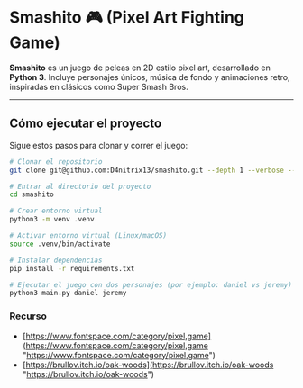 <!-- Autor: Daniel Benjamin Perez Morales -->

# Smashito 🎮 (Pixel Art Fighting Game)

**Smashito** es un juego de peleas en 2D estilo pixel art, desarrollado en **Python 3**. Incluye personajes únicos, música de fondo y animaciones retro, inspiradas en clásicos como Super Smash Bros.

---

## Cómo ejecutar el proyecto

Sigue estos pasos para clonar y correr el juego:

```bash
# Clonar el repositorio
git clone git@github.com:D4nitrix13/smashito.git --depth 1 --verbose --progress --ipv4

# Entrar al directorio del proyecto
cd smashito

# Crear entorno virtual
python3 -m venv .venv

# Activar entorno virtual (Linux/macOS)
source .venv/bin/activate

# Instalar dependencias
pip install -r requirements.txt

# Ejecutar el juego con dos personajes (por ejemplo: daniel vs jeremy)
python3 main.py daniel jeremy
```

### Recurso

* [https://www.fontspace.com/category/pixel,game](https://www.fontspace.com/category/pixel,game "https://www.fontspace.com/category/pixel,game")
* [https://brullov.itch.io/oak-woods](https://brullov.itch.io/oak-woods "https://brullov.itch.io/oak-woods")
